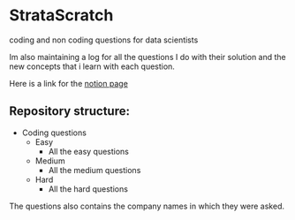 # StrataScratch
coding and non coding questions for data scientists

Im also maintaining a log for all the questions I do with their solution and the new concepts that i learn with each question.

Here is a link for the [notion page](https://capable-frill-ea6.notion.site/30-day-coding-challenge-473c3a7bd6af43f88312fdfa7ec386b9)

## Repository structure:
- Coding questions
  - Easy
    - All the easy questions
  - Medium
    - All the medium questions
  - Hard
    - All the hard questions

The questions also contains the company names in which they were asked.
